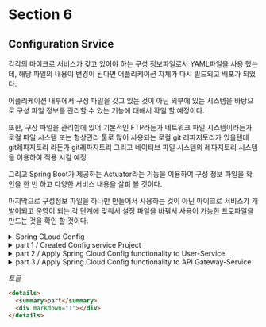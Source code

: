 # Section 6

## Configuration Srvice

각각의 마이크로 서비스가 갖고 있어야 하는 구성 정보파일로서 YAML파일을 사용 했는데, 해당 파일의 내용이 변경이 된다면 어플리케이션 자체가 다시 빌드되고 배포가 되었다.

어플리케이션 내부에서 구성 파일을 갖고 있는 것이 아닌 외부에 있는 시스템을 바탕으로 구성 파일 정보를 관리할 수 있는 기능에 대해서 확일 할 예정이다.

또한, 구상 파일을 관리함에 있어 기본적인 FTP라든가 네트워크 파일 시스템이라든가 로컬 파일 시스템 또는 형상관리 툴로 많이 사용되는 로컬 git 레파지토리가 있을텐데 git레파지토리 라든가 git레파지토리 그리고 네이티브 파일 시스템의 레파지토리 시스템을 이용하여 적용 시킬 예정

그리고 Spring Boot가 제공하는 Actuator라는 기능을 이용하여 구성 정보 파일을 확인을 한 번 하고 다양한 서비스 내용을 살펴 볼 것이다.

마지막으로 구성정보 파일을 하나만 만들어서 사용하는 것이 아닌 마이크로 서비스가 개발이되고 운영이 되는 각 단계에 맞춰서 설정 파일을 바꿔서 사용이 가능한 프로파일을 만드는 것을 확인 할 것이다.

<details>
  <summary> Spring CLoud Config</summary>
  <div markdown="1">

## Spring Cloud Config

- 분산 시스템에서 서버, 클라이언트 구성에 필요한 정보(application.yml)를 외부에서 관리
- 하나의 중앙화 된 저장소에서 구성 요소 관리 가능
- 각 서비스를 재빌드를 하지 않고, 즉시 적용이 가능
- 어플리케이션 배포 파이프 라인을 통하여 `DEV-AUT-PROD`환경에 맞는 구성 정보 사용
  - 각각의 환경마다 사용하는 환경 설정이 다를 수 있다. 예를 들어 데이터베이스 정보, 게이트웨이의 IP 주소, 테스트를 위한 어떤 특정한 값이라든가 환경마다 다르게 가질 수 있다.
    여기서 다르게 가질 수 있다라는 것은 각 환경에 따라 자유로운 변경이 가능해야 한다.

![](https://i.postimg.cc/LXVMBFTQ/1-Sck-Da-Xx-M3o9nds3-FZMZIz-Q.webp)

  </div>
</details>

<details>
  <summary>part 1 / Created Config service Project </summary>
  <div markdown="1">

해당 파일은 설정하고 push는 하지 않을 생각이다. 왜냐하면 해당 파일의 설정 내용은 로컬에서 한정적으로 관리하기 위해서다.

프로젝트 생성 후 어플리케이션 파일에 `@EnableConfigServer` 어노테이션을 추가한다.  
해당 어노테이션은 Spring Cloud Config Server를 활성화하기 위한 설정이다. 해당 어노테이션을 사용하면 애플리케이션이 외부 Git, SVN, 파일 시스템 등에서 구성 정보를 가져와서 클라이언트 애플리케이션에 제공하는 역할을 한다.  
즉, 분산 환경에서 중앙 집중식으로 설정을 관리할 수 있게 해준다.

yaml설정 파일로 이동하여

```yaml
spring:
  application:
    name: config-service
  cloud:
    config:
      server:
        git:
          uri: file:///C://Users//ljy53/Desktop/git/git-local-repo
```

이 처럼 폴더 위치를 지정을 해주고 프로젝트를 실행을 해준다.  
[ecommerce.yml](http://localhost:8888/ecommerce/default)확인을 하면 설정 코드가 나타날 것이다.

여ꈰ서 `ecommerce/default`로 접속을 하였다. 추가적으로 `ecommerce/test`로 접속을 하게되면 같은 파일의 내용을 보여준다.  
이는 test라는 프로파일이 없기 때문에 default를 보여준 것이다.

  </div>
</details>

<details>
  <summary>part 2 / Apply Spring Cloud Config functionality to User-Service</summary>
  <div markdown="1">
  
  이제 User Microsevice에서 사용하기 위해서 Dependencies를 추가 (spring-cloud-starter-config, spring-cloud-starter-bootstrap) 그리고 `spring.cloud.bootstrap.enable=true`설정을 해준다.

`application.yml`보다 우선 순위가 높은 `bootstrap.yml`파일을 생성한다.

```yaml
spring:
  cloud:
    config:
      uri: http://127.0.0.1:8888
      name: ecommerce
```

원래 갖고 있는 yml파일의 특정한 부분을 떼어서 별도의 공용 서버 같은 역활을 해주는 Spring Cloud Config 서버를 이용하겠다는 것이 목적이다.  
그래서 해당 부분을 떼어서 별도로 따로 저장을 시켰는데 그러려면 해당 부분이 읽어지는 부분들을 `application.yml`파일 보다 먼저 작업을 해야지만 전체적으로 우리가 필요했던 모든 리소스가 맞아 떨아진다.  
따라서 `Spring Cloud Cofig`에 대한 정보를 먼저 등록해 줄 수 있는 파일이 필요하다. 해당 역활을 해주는 것이 `bootstrap.yml`파일을 등록 하므로 외부에 있는 컴퓨터 서버의 정보 파일을 등록해주는 작업이다.

---

이제 User-Service프로젝트에 토큰관련 정보들은 주석처리를 할 것이다. 그 이유는 이제 해당 정보를 `Spring Cloud Config`를 통하여 정보를 갖고 올 것이기 때문이다.

`pom.xml`으로 이동하여 2개의 Dependencies를 추가를 하고 프로젝트를 실행하면  
![](https://i.postimg.cc/Hn0Xkrcz/config2.png)  
이 처럼 comfiguration 서버의 위치, 이름, 위치정보 또한 잘 나타내준다.  
그리고 health_check 메소드를 변경하여 정보를 잘 갖고 오는지 확인하기 위해서 변경했기에 확인을 하면 정보를 잘 갖고온다.

여기서 만약 Configuration의 정보를 변경하게 된다면 다시 갖고와야 한다.  
정보를 다시 갖고 올려면 서버를 재 기동을 하거나, Spring Boot의 `Actuator`기능을 사용하는 방법이다. `Actuator`의 `Refresh`라는 기능을 사용하면 재부팅을 하지 않은 상태에서도 필요한 정보를 얻을 수 있다.  
마지막 방법으로는 `Spring Cloud Bus`를 사용하는 방법이 있다. 해당 방법은 `Actuator`를 사용하는 것 보다 훨씬 더 효율적으로 정보를 갖고 올 수 있다.

일단 먼저 `Actuator`을 사용하는 방법을 살펴 볼 것이다.  
Spring Boot의 `Actuator`라는 것은 어플리케이션의 상태라든가 어플리케이션을 모니터링을 할 수 있는 작업을 이야기한다.

별도의 어플리케이션을 기동하지 않더라도 단순히 Dependency를 추가하여 각종 Metric, 지표, 수치를 수집하기 위한 엔드포인트를 제공해준다.

`Actuator`관련된 모든 코드는 `/actuator`로 시작을 한다. 이러한 정보들은 로그인을 거치지 않고도 사용하기 위해 `permitAll`속성을 추가해준다.  
그리고 아래와 같이 추가적으로 작성을 해준다.

```yaml
management:
  endpoints:
    web:
      exposure:
        include: refresh, health, beans
```

  </div>
</details>

<details>
  <summary>part 3 /  Apply Spring Cloud Config functionality to API Gateway-Service</summary>
  <div markdown="1">

이번에는 API Gateway 프로젝트에 전에 설정한 내용을 추가를 한다.  
이 프로젝트에서는 나머지는 다 비슷하게 작성을 했지만, 전과는 다르게 `Actuator`에서 `httptrace`기능을 사용하기 위해 추가적으로 작성을 해준다.

> Spring 3버전에서 부터 `Actuator`의 `httptrace`는 `httpexchanges`로 변경되었다.

```yaml
- id: user-service
  uri: lb://USER-SERVICE
  predicates:
    - Path=/user-service/actuator/**
    - Method=GET,POST
  filters:
    - RemoveRequestHeader=Cookie
    - RewritePath=/user-service/(?<segment>.*), /$\{segment}
```

  </div>
</details>

_토글_

```html
<details>
  <summary>part</summary>
  <div markdown="1"></div>
</details>
```
